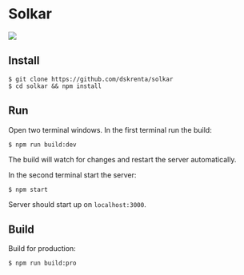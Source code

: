 # Solkar

![](https://travis-ci.com/dskrenta/solkar.svg?token=oGTtYcN7HQigUsGJCspe&branch=master)

## Install

```
$ git clone https://github.com/dskrenta/solkar
$ cd solkar && npm install
```

## Run

Open two terminal windows. In the first terminal run the build:

```
$ npm run build:dev
```
The build will watch for changes and restart the server automatically.

In the second terminal start the server:

```
$ npm start
```

Server should start up on `localhost:3000`.

## Build

Build for production:

```
$ npm run build:pro
```
